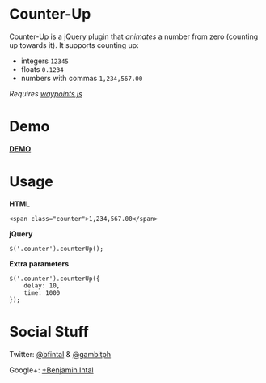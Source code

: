 Counter-Up
==========

Counter-Up is a jQuery plugin that *animates* a number from zero (counting up towards it). It supports counting up:

* integers `12345`
* floats `0.1234`
* numbers with commas `1,234,567.00`

*Requires [waypoints.js](http://imakewebthings.com/jquery-waypoints/)*

Demo
====

**[DEMO](http://bfintal.github.io/Counter-Up/demo/demo.html)**

Usage
=====

**HTML**

```
<span class="counter">1,234,567.00</span>
```

**jQuery**

```
$('.counter').counterUp();
```

**Extra parameters**

```
$('.counter').counterUp({
    delay: 10,
    time: 1000
});
```

Social Stuff
============

Twitter: [@bfintal](https://twitter.com/bfintal) & [@gambitph](https://twitter.com/gambitph)

Google+: <a href='https://plus.google.com/113101541449927918834' rel='author'>+Benjamin Intal</a>
